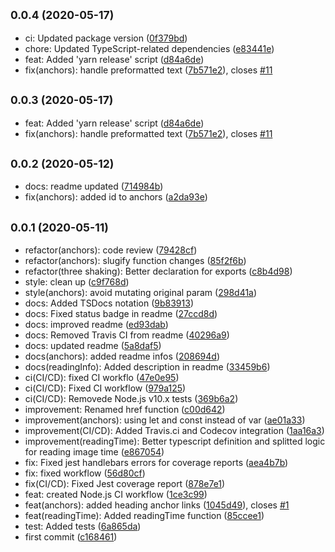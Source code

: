 ## <small>0.0.4 (2020-05-17)</small>

* ci: Updated package version ([0f379bd](https://github.com/Hackdoor-io/flea/commit/0f379bd))
* chore: Updated TypeScript-related dependencies ([e83441e](https://github.com/Hackdoor-io/flea/commit/e83441e))
* feat: Added 'yarn release' script ([d84a6de](https://github.com/Hackdoor-io/flea/commit/d84a6de))
* fix(anchors): handle preformatted text ([7b571e2](https://github.com/Hackdoor-io/flea/commit/7b571e2)), closes [#11](https://github.com/Hackdoor-io/flea/issues/11)



## <small>0.0.3 (2020-05-17)</small>

* feat: Added 'yarn release' script ([d84a6de](https://github.com/Hackdoor-io/flea/commit/d84a6de))
* fix(anchors): handle preformatted text ([7b571e2](https://github.com/Hackdoor-io/flea/commit/7b571e2)), closes [#11](https://github.com/Hackdoor-io/flea/issues/11)



## <small>0.0.2 (2020-05-12)</small>

* docs: readme updated ([714984b](https://github.com/Hackdoor-io/flea/commit/714984b))
* fix(anchors): added id to anchors ([a2da93e](https://github.com/Hackdoor-io/flea/commit/a2da93e))



## <small>0.0.1 (2020-05-11)</small>

* refactor(anchors): code review ([79428cf](https://github.com/Hackdoor-io/flea/commit/79428cf))
* refactor(anchors): slugify function changes ([85f2f6b](https://github.com/Hackdoor-io/flea/commit/85f2f6b))
* refactor(three shaking): Better declaration for exports ([c8b4d98](https://github.com/Hackdoor-io/flea/commit/c8b4d98))
* style: clean up ([c9f768d](https://github.com/Hackdoor-io/flea/commit/c9f768d))
* style(anchors): avoid mutating original param ([298d41a](https://github.com/Hackdoor-io/flea/commit/298d41a))
* docs: Added TSDocs notation ([9b83913](https://github.com/Hackdoor-io/flea/commit/9b83913))
* docs: Fixed status badge in readme ([27ccd8d](https://github.com/Hackdoor-io/flea/commit/27ccd8d))
* docs: improved readme ([ed93dab](https://github.com/Hackdoor-io/flea/commit/ed93dab))
* docs: Removed Travis CI from readme ([40296a9](https://github.com/Hackdoor-io/flea/commit/40296a9))
* docs: updated readme ([5a8daf5](https://github.com/Hackdoor-io/flea/commit/5a8daf5))
* docs(anchors): added readme infos ([208694d](https://github.com/Hackdoor-io/flea/commit/208694d))
* docs(readingInfo): Added description in readme ([33459b6](https://github.com/Hackdoor-io/flea/commit/33459b6))
* ci(CI/CD): fixed CI workflo ([47e0e95](https://github.com/Hackdoor-io/flea/commit/47e0e95))
* ci(CI/CD): Fixed CI workflow ([979a125](https://github.com/Hackdoor-io/flea/commit/979a125))
* ci(CI/CD): Removede Node.js v10.x tests ([369b6a2](https://github.com/Hackdoor-io/flea/commit/369b6a2))
* improvement: Renamed href function ([c00d642](https://github.com/Hackdoor-io/flea/commit/c00d642))
* improvement(anchors): using let and const instead of var ([ae01a33](https://github.com/Hackdoor-io/flea/commit/ae01a33))
* improvement(CI/CD): Added Travis.ci and Codecov integration ([1aa16a3](https://github.com/Hackdoor-io/flea/commit/1aa16a3))
* improvement(readingTime): Better typescript definition and splitted logic for reading image time ([e867054](https://github.com/Hackdoor-io/flea/commit/e867054))
* fix: Fixed jest handlebars errors for coverage reports ([aea4b7b](https://github.com/Hackdoor-io/flea/commit/aea4b7b))
* fix: fixed workflow ([56d80cf](https://github.com/Hackdoor-io/flea/commit/56d80cf))
* fix(CI/CD): Fixed Jest coverage report ([878e7e1](https://github.com/Hackdoor-io/flea/commit/878e7e1))
* feat: created Node.js CI workflow ([1ce3c99](https://github.com/Hackdoor-io/flea/commit/1ce3c99))
* feat(anchors): added heading anchor links ([1045d49](https://github.com/Hackdoor-io/flea/commit/1045d49)), closes [#1](https://github.com/Hackdoor-io/flea/issues/1)
* feat(readingTime): Added readingTime function ([85ccee1](https://github.com/Hackdoor-io/flea/commit/85ccee1))
* test: Added tests ([6a865da](https://github.com/Hackdoor-io/flea/commit/6a865da))
* first commit ([c168461](https://github.com/Hackdoor-io/flea/commit/c168461))



